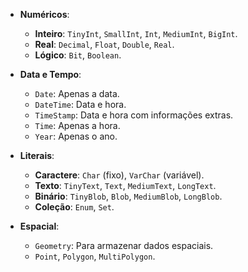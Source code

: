 - **Numéricos**:
  - **Inteiro**: `TinyInt`, `SmallInt`, `Int`, `MediumInt`, `BigInt`.
  - **Real**: `Decimal`, `Float`, `Double`, `Real`.
  - **Lógico**: `Bit`, `Boolean`.

- **Data e Tempo**:
  - `Date`: Apenas a data.
  - `DateTime`: Data e hora.
  - `TimeStamp`: Data e hora com informações extras.
  - `Time`: Apenas a hora.
  - `Year`: Apenas o ano.

- **Literais**:
  - **Caractere**: `Char` (fixo), `VarChar` (variável).
  - **Texto**: `TinyText`, `Text`, `MediumText`, `LongText`.
  - **Binário**: `TinyBlob`, `Blob`, `MediumBlob`, `LongBlob`.
  - **Coleção**: `Enum`, `Set`.

- **Espacial**:
  - `Geometry`: Para armazenar dados espaciais.
  - `Point`, `Polygon`, `MultiPolygon`.